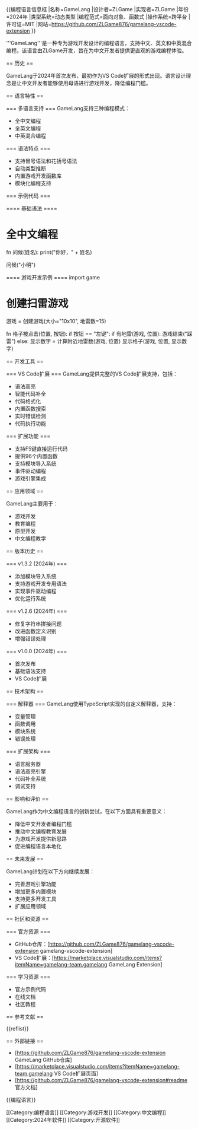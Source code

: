 {{编程语言信息框
|名称=GameLang
|设计者=ZLGame
|实现者=ZLGame
|年份=2024年
|类型系统=动态类型
|编程范式=面向对象、函数式
|操作系统=跨平台
|许可证=MIT
|网站=https://github.com/ZLGame876/gamelang-vscode-extension
}}

'''GameLang'''是一种专为游戏开发设计的编程语言，支持中文、英文和中英混合编程。该语言由ZLGame开发，旨在为中文开发者提供更直观的游戏编程体验。

== 历史 ==

GameLang于2024年首次发布，最初作为VS Code扩展的形式出现。语言设计理念是让中文开发者能够使用母语进行游戏开发，降低编程门槛。

== 语言特性 ==

=== 多语言支持 ===
GameLang支持三种编程模式：
* 全中文编程
* 全英文编程  
* 中英混合编程

=== 语法特点 ===
* 支持冒号语法和花括号语法
* 自动类型推断
* 内置游戏开发函数库
* 模块化编程支持

=== 示例代码 ===

==== 基础语法 ====
<source lang="ln">
# 全中文编程
fn 问候(姓名):
    print("你好，" + 姓名)

问候("小明")
</source>

==== 游戏开发示例 ====
<source lang="ln">
import game

# 创建扫雷游戏
游戏 = 创建游戏(大小="10x10", 地雷数=15)

fn 格子被点击(位置, 按钮):
    if 按钮 == "左键":
        if 有地雷(游戏, 位置):
            游戏结束("踩雷")
        else:
            显示数字 = 计算附近地雷数(游戏, 位置)
            显示格子(游戏, 位置, 显示数字)
</source>

== 开发工具 ==

=== VS Code扩展 ===
GameLang提供完整的VS Code扩展支持，包括：
* 语法高亮
* 智能代码补全
* 代码格式化
* 内置函数搜索
* 实时错误检测
* 代码执行功能

=== 扩展功能 ===
* 支持F5键直接运行代码
* 提供96个内置函数
* 支持模块导入系统
* 事件驱动编程
* 游戏引擎集成

== 应用领域 ==

GameLang主要用于：
* 游戏开发
* 教育编程
* 原型开发
* 中文编程教学

== 版本历史 ==

=== v1.3.2 (2024年) ===
* 添加模块导入系统
* 支持游戏开发专用语法
* 实现事件驱动编程
* 优化运行系统

=== v1.2.6 (2024年) ===
* 修复字符串拼接问题
* 改进函数定义识别
* 增强错误处理

=== v1.0.0 (2024年) ===
* 首次发布
* 基础语法支持
* VS Code扩展

== 技术架构 ==

=== 解释器 ===
GameLang使用TypeScript实现的自定义解释器，支持：
* 变量管理
* 函数调用
* 模块系统
* 错误处理

=== 扩展架构 ===
* 语言服务器
* 语法高亮引擎
* 代码补全系统
* 调试支持

== 影响和评价 ==

GameLang作为中文编程语言的创新尝试，在以下方面具有重要意义：
* 降低中文开发者编程门槛
* 推动中文编程教育发展
* 为游戏开发提供新思路
* 促进编程语言本地化

== 未来发展 ==

GameLang计划在以下方向继续发展：
* 完善游戏引擎功能
* 增加更多内置模块
* 支持更多开发工具
* 扩展应用领域

== 社区和资源 ==

=== 官方资源 ===
* GitHub仓库：[https://github.com/ZLGame876/gamelang-vscode-extension gamelang-vscode-extension]
* VS Code扩展：[https://marketplace.visualstudio.com/items?itemName=gamelang-team.gamelang GameLang Extension]

=== 学习资源 ===
* 官方示例代码
* 在线文档
* 社区教程

== 参考文献 ==

{{reflist}}

== 外部链接 ==

* [https://github.com/ZLGame876/gamelang-vscode-extension GameLang GitHub仓库]
* [https://marketplace.visualstudio.com/items?itemName=gamelang-team.gamelang VS Code扩展页面]
* [https://github.com/ZLGame876/gamelang-vscode-extension#readme 官方文档]

{{编程语言}}

[[Category:编程语言]]
[[Category:游戏开发]]
[[Category:中文编程]]
[[Category:2024年软件]]
[[Category:开源软件]] 